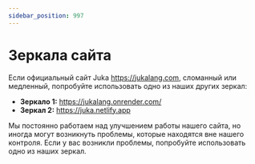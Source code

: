 ```yaml
---
sidebar_position: 997
---
```


# Зеркала сайта

Если официальный сайт Juka https://jukalang.com, сломанный или медленный, попробуйте использовать одно из наших других зеркал:

* **Зеркало 1:** https://jukalang.onrender.com/
* **Зеркал 2:** https://juka.netlify.app

Мы постоянно работаем над улучшением работы нашего сайта, но иногда могут возникнуть проблемы, которые находятся вне нашего контроля. Если у вас возникли проблемы, попробуйте использовать одно из наших зеркал.